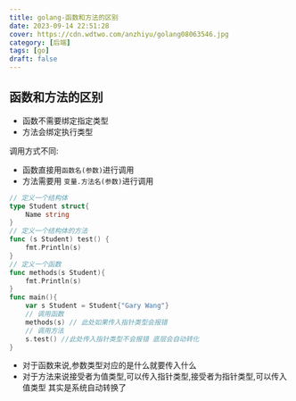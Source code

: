 ```yaml
---
title: golang-函数和方法的区别
date: 2023-09-14 22:51:28
cover: https://cdn.wdtwo.com/anzhiyu/golang08063546.jpg
category: [后端]
tags: [go]
draft: false
---
```


## 函数和方法的区别

- 函数不需要绑定指定类型
- 方法会绑定执行类型

调用方式不同:

- 函数直接用`函数名(参数)`进行调用
- 方法需要用 `变量.方法名(参数)`进行调用

```go
// 定义一个结构体
type Student struct{
	Name string
}
// 定义一个结构体的方法
func (s Student) test() {
	fmt.Println(s)
}
// 定义一个函数
func methods(s Student){
	fmt.Println(s)
}
func main(){
	var s Student = Student{"Gary Wang"}
	// 调用函数
	methods(s) // 此处如果传入指针类型会报错
	// 调用方法
	s.test() //此处传入指针类型不会报错 底层会自动转化
}
```

- 对于函数来说,参数类型对应的是什么就要传入什么
- 对于方法来说接受者为值类型,可以传入指针类型,接受者为指针类型,可以传入值类型 其实是系统自动转换了
  